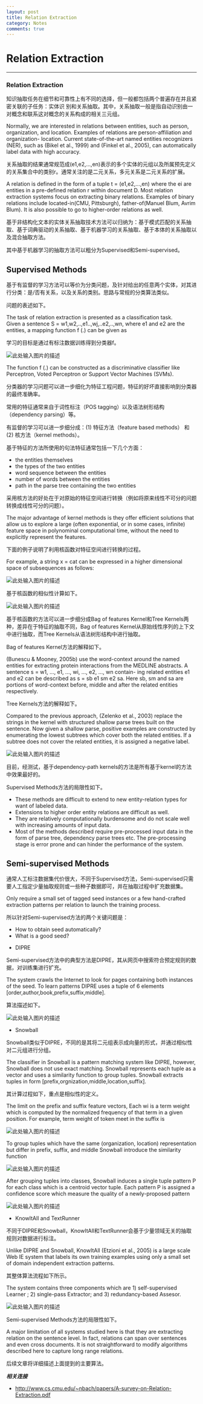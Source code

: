 ```yaml
---
layout: post
title: Relation Extraction
category: Notes
comments: true
---
```


# Relation Extraction

------

### Relation Extraction

知识抽取任务在细节和可靠性上有不同的选择，但一般都包括两个普遍存在并且紧密关联的子任务：实体识
别和关系抽取。其中，关系抽取一般是指自动识别由一对概念和联系这对概念的关系构成的相关三元组。

Normally, we are interested in relations between entities, such as person, organization, and location. Examples of relations are person-affiliation and organization- location. Current state-of-the-art named entities recognizers (NER), such as (Bikel et al., 1999) and (Finkel et al., 2005), can automatically label data with high accuracy.

关系抽取的结果通常规范成(e1,e2,...,en)表示的多个实体的元组以及所属预先定义的关系集合中的类别r。通常关注的是二元关系，多元关系是二元关系的扩展。

A relation is defined in the form of a tuple t = (e1,e2,...,en) where the ei are entities in a pre-defined relation r within document D. Most relation extraction systems focus on extracting binary relations. Examples of binary relations include located-in(CMU, Pittsburgh), father-of(Manuel Blum, Avrim Blum). It is also possible to go to higher-order relations as well.

基于非结构化文本的实体关系抽取技术方法可以归纳为：基于模式匹配的关系抽取、基于词典驱动的关系抽取、基于机器学习的关系抽取、基于本体的关系抽取以及混合抽取方法。

其中基于机器学习的抽取方法可以粗分为Supervised和Semi-supervised。

## Supervised Methods

基于有监督的学习方法可以等价为分类问题，及针对给出的任意两个实体，对其进行分类：是/否有关系，以及关系的类别。思路与常规的分类算法类似。

问题的表述如下。

The task of relation extraction is presented as a classification task.   
Given a sentence S = w1,w2,..,e1..,wj,..e2,..,wn, where e1 and e2 are the entities, a mapping function f (.) can be given as

学习的目标是通过有标注数据训练得到分类器f。

![此处输入图片的描述][1]

The function f (.) can be constructed as a discriminative classifier like Perceptron, Voted Perceptron or Support Vector Machines (SVMs).

分类器的学习问题可以进一步细化为特征工程问题，特征的好坏直接影响到分类器的最终准确率。

常用的特征通常来自于词性标注（POS tagging）以及语法树形结构（dependency parsing）等。

有监督的学习可以进一步细分成：(1) 特征方法（feature based methods） 和 (2) 核方法（kernel methods）。

基于特征的方法所使用的句法特征通常包括一下几个方面：

 - the entities themselves
 - the types of the two entities
 - word sequence between the entities
 - number of words between the entities
 - path in the parse tree containing the two entities

采用核方法的好处在于对原始的特征空间进行转换（例如将原来线性不可分的问题转换成线性可分的问题）。

The major advantage of kernel methods is they offer efficient solutions that allow us to explore a large (often exponential, or in some cases, infinite) feature space in polynominal computational time, without the need to explicitly represent the features.

下面的例子说明了利用核函数对特征空间进行转换的过程。

For example, a string x = cat can be expressed in a higher dimensional space of subsequences as follows:

![此处输入图片的描述][2]

基于核函数的相似性计算如下。

![此处输入图片的描述][3]

基于核函数的方法可以进一步细分成Bag of features Kernel和Tree Kernels两种，差异在于特征的抽取不同，Bag of features Kernel从原始线性序列的上下文中进行抽取，而Tree Kernels从语法树形结构中进行抽取。

Bag of features Kernel方法的解释如下。

(Bunescu & Mooney, 2005b) use the word-context around the named entities for extracting protein interactions from the MEDLINE abstracts. A sentence s = w1, ..., e1, ..., wi, ..., e2, ..., wn contain- ing related entities e1 and e2 can be described as s = sb e1 sm e2 sa. Here sb, sm and sa are portions of word-context before, middle and after the related entities respectively.

Tree Kernels方法的解释如下。

Compared to the previous approach, (Zelenko et al., 2003) replace the strings in the kernel with structured shallow parse trees built on the sentence. Now given a shallow parse, positive examples are constructed by enumerating the lowest subtrees which cover both the related entities. If a subtree does not cover the related entities, it is assigned a negative label.

![此处输入图片的描述][4]

目前，经测试，基于dependency-path kernels的方法是所有基于kernel的方法中效果最好的。

Supervised Methods方法的局限性如下。

 - These methods are difficult to extend to new entity-relation types for want of labeled data.
 - Extensions to higher order entity relations are difficult as well.
 - They are relatively computationally burdensome and do not scale well with increasing amounts of input data.
 - Most of the methods described require pre-processed input data in the form of parse tree, dependency parse trees etc. The pre-processing stage is error prone and can hinder the performance of the system.

## Semi-supervised Methods

通常人工标注数据集代价很大，不同于Supervised方法，Semi-supervised只需要人工指定少量抽取规则或一些种子数据即可，并在抽取过程中扩充数据集。

Only require a small set of tagged seed instances or a few hand-crafted extraction patterns per relation to launch the training process.

所以针对Semi-supervised方法的两个关键问题是：

 - How to obtain seed automatically?
 - What is a good seed?

* DIPRE

Semi-supervised方法中的典型方法是DIPRE，其从网页中搜索符合预定规则的数据，对训练集进行扩充。

The system crawls the Internet to look for pages containing both instances of the seed. To learn patterns DIPRE uses a tuple of 6 elements [order,author,book,prefix,suffix,middle].

算法描述如下。

![此处输入图片的描述][5]

* Snowball

Snowball类似于DIPRE，不同的是其将二元组表示成向量的形式，并通过相似性对二元组进行分组。

The classifier in Snowball is a pattern matching system like DIPRE, however, Snowball does not use exact matching. Snowball represents each tuple as a vector and uses a similarity function to group tuples. Snowball extracts tuples in form [prefix,orgnization,middle,location,suffix].

其计算过程如下，重点是相似性的定义。

The limit on the prefix and suffix feature vectors, Each wi is a term weight which is computed by the normalized frequency of that term in a given position. For example, term weight of token meet in the suffix is

![此处输入图片的描述][6]

To group tuples which have the same (organization, location) representation but differ in prefix, suffix, and middle Snowball introduce the similarity function

![此处输入图片的描述][7]

After grouping tuples into classes, Snowball induces a single tuple pattern P for each class which is a centroid vector tuple. Each pattern P is assigned a confidence score which measure the quality of a newly-proposed pattern

![此处输入图片的描述][8]

* KnowItAll and TextRunner

不同于DIPRE和Snowball，KnowItAll和TextRunner会基于少量领域无关的抽取规则对数据进行标注。

Unlike DIPRE and Snowball, KnowItAll (Etzioni et al., 2005) is a large scale Web IE system that labels its own training examples using only a small set of domain independent extraction patterns.

其整体算法流程如下所示。

The system contains three components which are 1) self-supervised Learner ; 2) single-pass Extractor; and 3) redundancy-based Assesor.

![此处输入图片的描述][9]

Semi-supervised Methods方法的局限性如下。

A major limitation of all systems studied here is that they are extracting relation on the sentence level. In fact, relations can span over sentences and even cross documents. It is not straightforward to modify algorithms described here to capture long range relations.

后续文章将详细描述上面提到的主要算法。

***相关连接***

 - http://www.cs.cmu.edu/~nbach/papers/A-survey-on-Relation-Extraction.pdf

  [1]: https://raw.githubusercontent.com/qiangsiwei/blog/gh-pages/_figures/2016-06-01-relation_extraction/2016-06-01-relation_extraction_1.png
  [2]: https://raw.githubusercontent.com/qiangsiwei/blog/gh-pages/_figures/2016-06-01-relation_extraction/2016-06-01-relation_extraction_2.png
  [3]: https://raw.githubusercontent.com/qiangsiwei/blog/gh-pages/_figures/2016-06-01-relation_extraction/2016-06-01-relation_extraction_3.png
  [4]: https://raw.githubusercontent.com/qiangsiwei/blog/gh-pages/_figures/2016-06-01-relation_extraction/2016-06-01-relation_extraction_4.png
  [5]: https://raw.githubusercontent.com/qiangsiwei/blog/gh-pages/_figures/2016-06-01-relation_extraction/2016-06-01-relation_extraction_5.png
  [6]: https://raw.githubusercontent.com/qiangsiwei/blog/gh-pages/_figures/2016-06-01-relation_extraction/2016-06-01-relation_extraction_6.png
  [7]: https://raw.githubusercontent.com/qiangsiwei/blog/gh-pages/_figures/2016-06-01-relation_extraction/2016-06-01-relation_extraction_7.png
  [8]: https://raw.githubusercontent.com/qiangsiwei/blog/gh-pages/_figures/2016-06-01-relation_extraction/2016-06-01-relation_extraction_8.png
  [9]: https://raw.githubusercontent.com/qiangsiwei/blog/gh-pages/_figures/2016-06-01-relation_extraction/2016-06-01-relation_extraction_9.png
